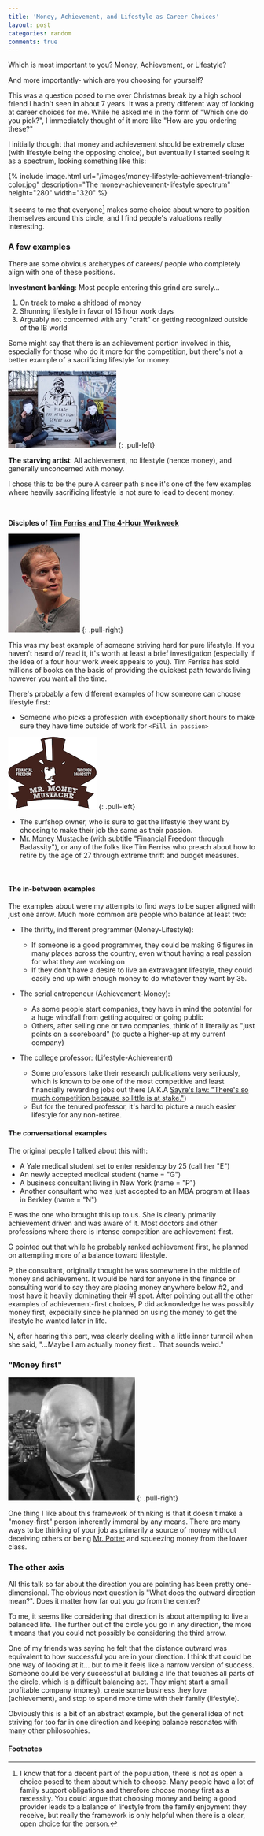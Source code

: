 ```yaml
---
title: 'Money, Achievement, and Lifestyle as Career Choices'
layout: post
categories: random
comments: true
---
```



Which is most important to you? Money, Achievement, or Lifestyle?

And more importantly- which are you choosing for yourself?

This was a question posed to me over Christmas break by a high school friend I hadn't seen in about 7 years. 
It was a pretty different way of looking at career choices for me.
While he asked me in the form of "Which one do you pick?", I immediately thought of it more like "How are you ordering these?"

I initially thought that money and achievement should be extremely close (with lifestyle being the opposing choice), but eventually I started seeing it as a spectrum, looking something like this:

{% include image.html url="/images/money-lifestyle-achievement-triangle-color.jpg" description="The money-achievement-lifestyle spectrum" height="280" width="320" %}


It seems to me that everyone[^note1] makes some choice about where to position themselves around this circle, and I find people's valuations really interesting.


### A few examples

There are some obvious archetypes of careers/ people who completely align with one of these positions.

**Investment banking**: Most people entering this grind are surely... 

1. On track to make a shitload of money
2. Shunning lifestyle in favor of 15 hour work days
3. Arguably not concerned with any "craft" or getting recognized outside of the IB world

Some might say that there is an achievement portion involved in this, especially for those who do it more for the competition, but there's not a better example of a sacrificing lifestyle for money.


![Starving Artist](/images/starving-artist.jpg)
{: .pull-left}

**The starving artist**: All achievement, no lifestyle (hence money), and generally unconcerned with money.


I chose this to be the pure A career path since it's one of the few examples where heavily sacrificing lifestyle is not sure to lead to decent money.

<br>

**Disciples of [Tim Ferriss and The 4-Hour Workweek](http://fourhourworkweek.com/)**

![Tim Ferriss](/images/tim-ferriss.jpg)
{: .pull-right}

This was my best example of someone striving hard for pure lifestyle.
If you haven't heard of/ read it, it's worth at least a brief investigation (especially if the idea of a four hour work week appeals to you).
Tim Ferriss has sold millions of books on the basis of providing the quickest path towards living however you want all the time.


There's probably a few different examples of how someone can choose lifestyle first:
- Someone who picks a profession with exceptionally short hours to make sure they have time outside of work for `<Fill in passion>`

![Mr. Money Moustache](/images/mrmoney.png)
{: .pull-left}

- The surfshop owner, who is sure to get the lifestyle they want by choosing to make their job the same as their passion.
- [Mr. Money Mustache](http://www.mrmoneymustache.com/) (with subtitle "Financial Freedom through Badassity"), or any of the folks like Tim Ferriss who preach about how to retire by the age of 27 through extreme thrift and budget measures.

<br>

#### The in-between examples

The examples about were my attempts to find ways to be super aligned with just one arrow.
Much more common are people who balance at least two:

- The thrifty, indifferent programmer (Money-Lifestyle): 
  - If someone is a good programmer, they could be making 6 figures in many places across the country, even without having a real passion for what they are working on
  - If they don't have a desire to live an extravagant lifestyle, they could easily end up with enough money to do whatever they want by 35.

- The serial entrepeneur (Achievement-Money): 
  - As some people start companies, they have in mind the potential for a huge windfall from getting acquired or going public
  - Others, after selling one or two companies, think of it literally as "just points on a scoreboard" (to quote a higher-up at my current company)

- The college professor: (Lifestyle-Achievement)
  - Some professors take their research publications very seriously, which is known to be one of the most competitive and least financially rewarding jobs out there (A.K.A [Sayre's law: "There's so much competition because so little is at stake."](https://en.wikipedia.org/wiki/Sayre's_law))
  - But for the tenured professor, it's hard to picture a much easier lifestyle for any non-retiree.



#### The conversational examples

The original people I talked about this with:

- A Yale medical student set to enter residency by 25 (call her "E")
- An newly accepted medical student (name = "G")
- A business consultant living in New York (name = "P")
- Another consultant who was just accepted to an MBA program at Haas in Berkley (name = "N")

E was the one who brought this up to us. 
She is clearly primarily achievement driven and was aware of it.
Most doctors and other professions where there is intense competition are achievement-first.

G pointed out that while he probably ranked achievement first, he planned on attempting more of a balance toward lifestyle.

P, the consultant, originally thought he was somewhere in the middle of money and achievement.
It would be hard for anyone in the finance or consulting world to say they are placing money anywhere below #2, and most have it heavily dominating their #1 spot.
After pointing out all the other examples of achievement-first choices, P did acknowledge he was possibly money first, expecially since he planned on using the money to get the lifestyle he wanted later in life.

N, after hearing this part, was clearly dealing with a little inner turmoil when she said, "...Maybe I am actually money first... That sounds weird."

### "Money first"

![Triangle Image](/images/potter.jpg)
{: .pull-right}

One thing I like about this framework of thinking is that it doesn't make a "money-first" person inherently immoral by any means.
There are many ways to be thinking of your job as primarily a source of money without deceiving others or being [Mr. Potter](https://en.wikipedia.org/wiki/Mr._Potter) and squeezing money from the lower class.


### The other axis

All this talk so far about the direction you are pointing has been pretty one-dimensional.
The obvious next question is "What does the outward direction mean?".
Does it matter how far out you go from the center?

To me, it seems like considering that direction is about attempting to live a balanced life. 
The further out of the circle you go in any direction, the more it means that you could not possibly be considering the third arrow.

One of my friends was saying he felt that the distance outward was equivalent to how successful you are in your direction.
I think that could be one way of looking at it... but to me it feels like a narrow version of success.
Someone could be very successful at biulding a life that touches all parts of the circle, which is a difficult balancing act. 
They might start a small profitable company (money), create some business they love (achievement), and stop to spend more time with their family (lifestyle).

Obviously this is a bit of an abstract example, but the general idea of not striving for too far in one direction and keeping balance resonates with many other philosophies.


#### Footnotes
[^note1]:
    I know that for a decent part of the population, there is not as open a choice posed to them about which to choose.
    Many people have a lot of family support obligations and therefore choose money first as a necessity.
    You could argue that choosing money and being a good provider leads to a balance of lifestyle from the family enjoyment they receive, but really the framework is only helpful when there is a clear, open choice for the person.


